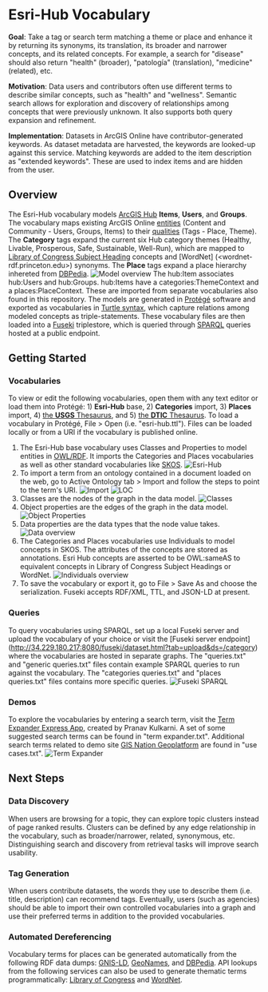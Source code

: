 # Esri-Hub Vocabulary
**Goal**: Take a tag or search term matching a theme or place and enhance it by returning its synonyms, its translation, its broader and narrower concepts, and its related concepts. For example, a search for "disease" should also return "health" (broader), "patología" (translation), "medicine" (related), etc.

**Motivation**: Data users and contributors often use different terms to describe similar concepts, such as "health" and "wellness". Semantic search allows for exploration and discovery of relationships among concepts that were previously unknown. It also supports both query expansion and refinement. 

**Implementation**: Datasets in ArcGIS Online have contributor-generated keywords. As dataset metadata are harvested, the keywords are looked-up against this service. Matching keywords are added to the item description as "extended keywords". These are used to index items and are hidden from the user. 

## Overview
The Esri-Hub vocabulary models [ArcGIS Hub](<https://hub.arcgis.com/pages/open-data>) **Items**, **Users**, and **Groups**. The vocabulary maps existing ArcGIS Online [entities](<http://resources.arcgis.com/en/help/arcgis-rest-api/#/Working_with_users_groups_and_items/02r3000000mt000000/>) (Content and Community - Users, Groups, Items) to their [qualities](<http://resources.arcgis.com/en/help/arcgis-rest-api%20%20/index.html#//02r3000000m9000000>) (Tags - Place, Theme). The **Category** tags expand the current six Hub category themes (Healthy, Livable, Prosperous, Safe, Sustainable, Well-Run), which are mapped to [Library of Congress Subject Heading](<http://id.loc.gov/>) concepts and [WordNet] (<wordnet-rdf.princeton.edu>) synonyms. The **Place** tags expand a place hierarchy inhereted from [DBPedia](<https://dbpedia.org/ontology/>).
![Model overview](https://drive.google.com/uc?export=view&id=0B4TqO-vz3GvVVFRmaFhzUVQ2YWs)
The hub:Item associates hub:Users and hub:Groups. hub:Items have a categories:ThemeContext and a places:PlaceContext. These are imported from separate vocabularies also found in this repository. The models are generated in [Protégé](<http://protege.stanford.edu/>) software and exported as vocabularies in [Turtle syntax](<https://www.w3.org/TeamSubmission/turtle/>), which capture relations among modeled concepts as triple-statements. These vocabulary files are then loaded into a [Fuseki](<https://jena.apache.org/download/>) triplestore, which is queried through [SPARQL](<https://www.w3.org/TR/rdf-sparql-query/>) queries hosted at a public endpoint. 

## Getting Started
### Vocabularies
To view or edit the following vocabularies, open them with any text editor or load them into Protégé: 1) **Esri-Hub** base, 2) **Categories** import, 3) **Places** import, 4) [the **USGS** Thesaurus](<https://www2.usgs.gov/science/about/>), and 5) [the **DTIC** Thesaurus](<http://www.dtic.mil/dtic/services/dtic_thesaurus/download.html>). To load a vocabulary in Protégé, File > Open (i.e. "esri-hub.ttl"). Files can be loaded locally or from a URI if the vocabulary is published online.

1. The Esri-Hub base vocabulary uses Classes and Properties to model entities in [OWL/RDF](<https://www.w3.org/TR/owl-ref/>). It imports the Categories and Places vocabularies as well as other standard vocabularies like [SKOS](<https://www.w3.org/TR/skos-reference/>).
![Esri-Hub](https://drive.google.com/uc?export=view&id=0B4TqO-vz3GvVWlR6RzJWNi00SWM)
2. To import a term from an ontology contained in a document loaded on the web, go to Active Ontology tab > Import and follow the steps to point to the term's URI.
![Import](https://drive.google.com/uc?export=view&id=0B4TqO-vz3GvVQ1ZOc0pLXzlMYUE)
![LOC](https://drive.google.com/uc?export=view&id=0B4TqO-vz3GvVN3RxN1duOW1zRHc)
3. Classes are the nodes of the graph in the data model.
![Classes](https://drive.google.com/uc?export=view&id=0B4TqO-vz3GvVdlNoZ0JmRF9NLWs)
4. Object properties are the edges of the graph in the data model.
![Object Properties](https://drive.google.com/uc?export=view&id=0B4TqO-vz3GvVNHA5aWVGaXpqX1U)
5. Data properties are the data types that the node value takes.
![Data overview](https://drive.google.com/uc?export=view&id=0B4TqO-vz3GvVSEo0aUlHM2dSR2s)
6. The Categories and Places vocabularies use Individuals to model concepts in SKOS. The attributes of the concepts are stored as annotations. Esri Hub concepts are asserted to be OWL:sameAS to equivalent concepts in Library of Congress Subject Headings or WordNet.
![Individuals overview](https://drive.google.com/uc?export=view&id=0B4TqO-vz3GvVYmVpeExsM0tPU0k)
7. To save the vocabulary or export it, go to File > Save As and choose the serialization. Fuseki accepts RDF/XML, TTL, and JSON-LD at present.

### Queries
To query vocabularies using SPARQL, set up a local Fuseki server and upload the vocabulary of your choice or visit the [Fuseki server endpoint] (<http://34.229.180.217:8080/fuseki/dataset.html?tab=upload&ds=/category>) where the vocabularies are hosted in separate graphs. The "queries.txt" and "generic queries.txt" files contain example SPARQL queries to run against the vocabulary. The "categories queries.txt" and "places queries.txt" files contains more specific queries.
![Fuseki SPARQL](https://drive.google.com/uc?export=view&id=0B4TqO-vz3GvVUkpfeDlpbXlLNmc)

### Demos
To explore the vocabularies by entering a search term, visit the [Term Expander Express App](<http://34.229.180.217:7777/>), created by Pranav Kulkarni. A set of some suggested search terms can be found in "term expander.txt". Additional search terms related to demo site [GIS Nation Geoplatform](<https://gisnation-usnsdi.opendata.arcgis.com/>) are found in "use cases.txt".
![Term Expander](https://drive.google.com/uc?export=view&id=0B4TqO-vz3GvVa2NxNzhKYU9LUkE)

## Next Steps
### Data Discovery
When users are browsing for a topic, they can explore topic clusters instead of page ranked results. Clusters can be defined by any edge relationship in the vocabulary, such as broader/narrower, related, synonymous, etc. Distinguishing search and discovery from retrieval tasks will improve search usability. 
### Tag Generation
When users contribute datasets, the words they use to describe them (i.e. title, description) can recommend tags. Eventually, users (such as agencies) should be able to import their own controlled vocabularies into a graph and use their preferred terms in addition to the provided vocabularies.
### Automated Dereferencing
Vocabulary terms for places can be generated automatically from the following RDF data dumps: [GNIS-LD](<https://datahub.io/dataset/geographic-names-information-system-gnis>), [GeoNames](<http://www.geonames.org/ontology/documentation.html>), and [DBPedia](<http://wiki.dbpedia.org/services-resources/datasets/dbpedia-datasets>). API lookups from the following services can also be used to generate thematic terms programmatically: [Library of Congress](<http://id.loc.gov/techcenter/searching.html>) and [WordNet](<https://wordnet.princeton.edu/wordnet/frequently-asked-questions/for-application-developer/>). 
